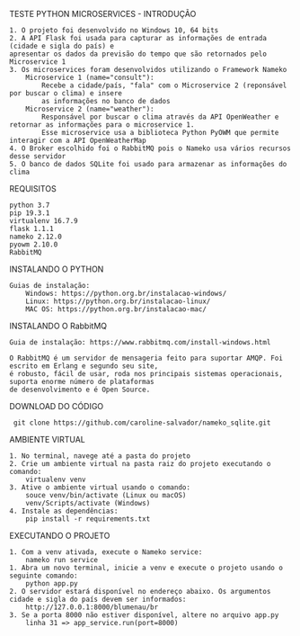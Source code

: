 TESTE PYTHON MICROSERVICES - INTRODUÇÃO

	1. O projeto foi desenvolvido no Windows 10, 64 bits
	2. A API Flask foi usada para capturar as informações de entrada (cidade e sigla do país) e 
	apresentar os dados da previsão do tempo que são retornados pelo Microservice 1
	3. Os microservices foram desenvolvidos utilizando o Framework Nameko 
		Microservice 1 (name="consult"): 
			Recebe a cidade/país, "fala" com o Microservice 2 (reponsável por buscar o clima) e insere
			as informações no banco de dados
		Microservice 2 (name="weather"):
			Responsável por buscar o clima através da API OpenWeather e retornar as informações para o microservice 1.
			Esse microservice usa a biblioteca Python PyOWM que permite interagir com a API OpenWeatherMap
	4. O Broker escolhido foi o RabbitMQ pois o Nameko usa vários recursos desse servidor
	5. O banco de dados SQLite foi usado para armazenar as informações do clima
	
REQUISITOS

	python 3.7
	pip 19.3.1
    virtualenv 16.7.9
	flask 1.1.1
	nameko 2.12.0
	pyowm 2.10.0
	RabbitMQ

INSTALANDO O PYTHON
	
	Guias de instalação:
		Windows: https://python.org.br/instalacao-windows/
		Linux: https://python.org.br/instalacao-linux/
		MAC OS: https://python.org.br/instalacao-mac/

INSTALANDO O RabbitMQ

	Guia de instalação: https://www.rabbitmq.com/install-windows.html

	O RabbitMQ é um servidor de mensageria feito para suportar AMQP. Foi escrito em Erlang e segundo seu site, 
	é robusto, fácil de usar, roda nos principais sistemas operacionais, suporta enorme número de plataformas 
	de desenvolvimento e é Open Source.

DOWNLOAD DO CÓDIGO

     git clone https://github.com/caroline-salvador/nameko_sqlite.git

AMBIENTE VIRTUAL

	1. No terminal, navege até a pasta do projeto
	2. Crie um ambiente virtual na pasta raiz do projeto executando o comando:
		virtualenv venv
	3. Ative o ambiente virtual usando o comando:
		souce venv/bin/activate (Linux ou macOS)
		venv/Scripts/activate (Windows)
	4. Instale as dependências:
		pip install -r requirements.txt

EXECUTANDO O PROJETO

	1. Com a venv ativada, execute o Nameko service:
		nameko run service
	1. Abra um novo terminal, inicie a venv e execute o projeto usando o seguinte comando: 
		python app.py
	2. O servidor estará disponível no endereço abaixo. Os argumentos cidade e sigla do país devem ser informados: 
		http://127.0.0.1:8000/blumenau/br
	3. Se a porta 8000 não estiver disponível, altere no arquivo app.py
		linha 31 => app_service.run(port=8000)

